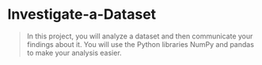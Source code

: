 # Investigate-a-Dataset
 > In this project, you will analyze a dataset and then communicate your findings about it. You will use the Python libraries NumPy and pandas to make your analysis easier.
